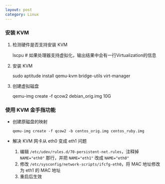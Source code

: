 ```yaml
---
layout: post
category: Linux
---
```


### 安装 KVM

   1. 检测硬件是否支持安装 KVM

        lscpu     # 如果处理器支持虚拟化，输出结果中会有一行Virtualization的信息

   2. 安装 KVM

        sudo aptitude install qemu-kvm bridge-utils virt-manager

   3. 创建虚拟磁盘

        qemu-img create -f qcow2 debian_orig.img 10G

### 使用 KVM 金手指功能

  * 创建原磁盘的映射

        qemu-img create -f qcow2 -b centos_orig.img centos_ruby.img

  * 解决 KVM 网卡从 eth0 变成 eth1 问题
    1. 编辑 `/etc/udev/rules.d/70-persistent-net.rules`，注释掉 `NAME="eth0"` 那行，并把 `NAME="eth1"` 改成 `NAME="eth0"`
    2. 修改 `/etc/sysconfig/network-scripts/ifcfg-eth0`，将 MAC 地址修改为 eth1 的 MAC 地址
    3. 重启后生效
